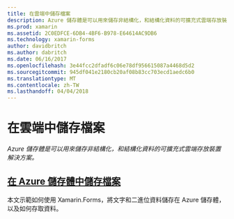 ```yaml
---
title: 在雲端中儲存檔案
description: Azure 儲存體是可以用來儲存非結構化，和結構化資料的可擴充式雲端存放裝置解決方案。
ms.prod: xamarin
ms.assetid: 2C0EDFCE-6DB4-4BF6-B978-E64614AC9DB6
ms.technology: xamarin-forms
author: davidbritch
ms.author: dabritch
ms.date: 06/16/2017
ms.openlocfilehash: 3e44fcc2dfadf6c06e78df956615087a4468d5d2
ms.sourcegitcommit: 945df041e2180cb20af08b83cc703ecd1aedc6b0
ms.translationtype: MT
ms.contentlocale: zh-TW
ms.lasthandoff: 04/04/2018
---
```

# <a name="storing-files-in-the-cloud"></a>在雲端中儲存檔案

_Azure 儲存體是可以用來儲存非結構化，和結構化資料的可擴充式雲端存放裝置解決方案。_

## <a name="storing-files-in-azure-storageazure-storagemd"></a>[在 Azure 儲存體中儲存檔案](azure-storage.md)

本文示範如何使用 Xamarin.Forms，將文字和二進位資料儲存在 Azure 儲存體，以及如何存取資料。

